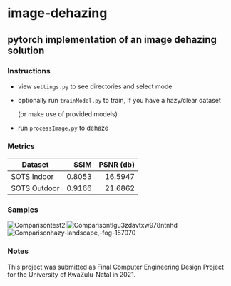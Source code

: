# image-dehazing
## pytorch implementation of an image dehazing solution

### Instructions
* view `settings.py` to see directories and select mode
* optionally run `trainModel.py` to train, if you have a hazy/clear dataset  
 
     (or make use of provided models)
* run `processImage.py` to dehaze

### Metrics

| Dataset      | SSIM   | PSNR (db) |
|--------------|-------:|---------:|
| SOTS Indoor  | 0.8053 |  16.5947 |
| SOTS Outdoor | 0.9166 |  21.6862 |

### Samples
![Comparisontest2](https://user-images.githubusercontent.com/75892147/138856953-a5f80332-b98b-4c7a-9042-fa57866b0526.jpg)
![Comparisontlgu3zdavtxw978ntnhd](https://user-images.githubusercontent.com/75892147/138856355-1e73444a-20d2-4fa3-8df7-6f68de7a221e.jpg)
![Comparisonhazy-landscape,-fog-157070](https://user-images.githubusercontent.com/75892147/138856600-a5902998-8356-48e3-af7d-0a0760303639.jpg)

### Notes
This project was submitted as Final Computer Engineering Design Project for the University of KwaZulu-Natal in 2021.
